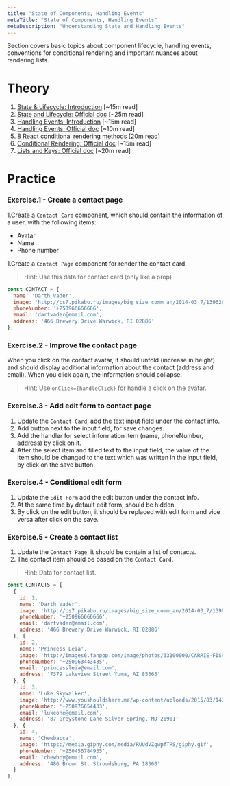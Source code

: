 ```yaml
---
title: "State of Components, Handling Events"
metaTitle: "State of Components, Handling Events"
metaDescription: "Understanding State and Handling Events"
---
```


Section covers basic topics about component lifecycle, handling events, conventions for conditional rendering and 
important nuances about rendering lists.

# Theory
1. [State & Lifecycle: Introduction](https://itnext.io/react-understanding-state-lifecycle-d45df5d2cf3f) [~15m read] 
1. [State and Lifecycle: Official doc](https://reactjs.org/docs/state-and-lifecycle.html) [~25m read] 
1. [Handling Events: Introduction](https://medium.com/javascript-in-plain-english/declaring-event-handlers-d63b17e170d9) [~15m read] 
1. [Handling Events: Official doc](https://reactjs.org/docs/handling-events.html) [~10m read] 
1. [8 React conditional rendering methods](https://blog.logrocket.com/conditional-rendering-in-react-c6b0e5af381e/) [20m read] 
1. [Conditional Rendering: Official doc](https://reactjs.org/docs/conditional-rendering.html) [~15m read] 
1. [Lists and Keys: Official doc](https://reactjs.org/docs/conditional-rendering.html) [~20m read] 

# Practice

### Exercise.1 - Create a contact page

1.Create a `Contact Card` component, which should contain the information of a user, with the following items:
- Avatar
- Name
- Phone number

1.Create a `Contact Page` component for render the contact card.

>Hint: Use this data for contact card (only like a prop)
```javascript
const CONTACT = {
  name: 'Darth Vader',
  image: 'http://cs7.pikabu.ru/images/big_size_comm_an/2014-03_7/13962622876915.gif',
  phoneNumber: '+250966666666',
  email: 'dartvader@email.com',
  address: '466 Brewery Drive Warwick, RI 02886'
};
```

### Exercise.2 - Improve the contact page

When you click on the contact avatar, 
it should unfold (increase in height)
and should display additional information about the contact (address and email). When you click again, the information should collapse.

>Hint: Use `onClick={handleClick}` for handle a click on the avatar.

### Exercise.3 - Add edit form to contact page
1. Update the `Contact Card`, add the text input field under the contact info.
1. Add button next to the input field, for save changes.
1. Add the handler for select information item (name, phoneNumber, address) by click on it.
1. After the select item and filled text to the input field, the value of the item should be changed 
   to the text which was written in the input field, by click on the save button.

### Exercise.4 - Conditional edit form 
1. Update the `Edit Form` add the edit button under the contact info.
1. At the same time by default edit form, should be hidden. 
1. By click on the edit button, it should be replaced with edit form and vice versa after click on the save.

### Exercise.5 - Create a contact list

1. Update the `Contact Page`, it should be contain a list of contacts.
1. The contact item should be based on the `Contact Card`.
 
>Hint: Data for contact list.
```javascript
const CONTACTS = [
  {
    id: 1,
    name: 'Darth Vader',
    image: 'http://cs7.pikabu.ru/images/big_size_comm_an/2014-03_7/13962622876915.gif',
    phoneNumber: '+250966666666',
    email: 'dartvader@email.com',
    address: '466 Brewery Drive Warwick, RI 02886'
  }, {
    id: 2,
    name: 'Princess Leia',
    image: 'http://images6.fanpop.com/image/photos/33100000/CARRIE-FISHER-anakin-vader-and-princess-leia-33186069-190-149.gif',
    phoneNumber: '+250963443435',
    email: 'princessleia@email.com',
    address: '7379 Lakeview Street Yuma, AZ 85365'
  }, {
    id: 3,
    name: 'Luke Skywalker',
    image: 'http://www.youshouldshare.me/wp-content/uploads/2015/03/14264215682890-anigif_enhanced-buzz-13518-1367608452-4.gif',
    phoneNumber: '+250976654433',
    email: 'lukeone@email.com',
    address: '87 Greystone Lane Silver Spring, MD 20901'
  }, {
    id: 4,
    name: 'Chewbacca',
    image: 'https://media.giphy.com/media/RUUdVZqwpfTRS/giphy.gif',
    phoneNumber: '+250456784935',
    email: 'chewbby@email.com',
    address: '486 Brown St. Stroudsburg, PA 18360'
  }
];
```

